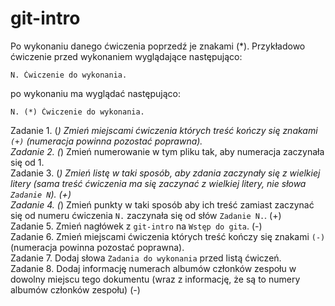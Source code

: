 # git-intro

Po wykonaniu danego ćwiczenia poprzedź je znakami (*).
Przykładowo ćwiczenie przed wykonaniem wyglądające następująco:
```
N. Ćwiczenie do wykonania.
```
po wykonaniu ma wyglądać następująco:
```
N. (*) Ćwiczenie do wykonania.
```

Zadanie 1. (*) Zmień miejscami ćwiczenia których treść kończy się znakami `(+)` (numeracja powinna pozostać poprawna).  
Zadanie 2. (*) Zmień numerowanie w tym pliku tak, aby numeracja zaczynała się od 1.  
Zadanie 3. (*) Zmień listę w taki sposób, aby zdania zaczynały się z wielkiej litery (sama treść ćwiczenia ma się zaczynać z wielkiej litery, nie słowa `Zadanie N`). (+)  
Zadanie 4. (*) Zmień punkty w taki sposób aby ich treść zamiast zaczynać się od numeru ćwiczenia `N.` zaczynała się od słów `Zadanie N.`. (+)  
Zadanie 5. Zmień nagłówek z `git-intro` na `Wstęp do gita`. (-)  
Zadanie 6. Zmień miejscami ćwiczenia których treść kończy się znakami `(-)` (numeracja powinna pozostać poprawna).  
Zadanie 7. Dodaj słowa `Zadania do wykonania` przed listą ćwiczeń.  
Zadanie 8. Dodaj informację numerach albumów członków zespołu w dowolny miejscu tego dokumentu (wraz z informację, że są to numery albumów członków zespołu) (-)  
